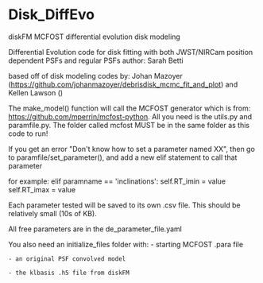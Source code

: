 # Disk_DiffEvo
diskFM MCFOST differential evolution disk modeling


Differential Evolution code for disk fitting with both JWST/NIRCam position dependent PSFs and regular PSFs
author: Sarah Betti

based off of disk modeling codes by: Johan Mazoyer (https://github.com/johanmazoyer/debrisdisk_mcmc_fit_and_plot) 
and Kellen Lawson ()

The make_model() function will call the MCFOST generator which is from: https://github.com/mperrin/mcfost-python.  All you need is the utils.py and paramfile.py.  The folder called mcfost MUST be in the same folder as this code to run! 

If you get an error "Don't know how to set a parameter named XX", then go to paramfile/set_parameter(), and add a new elif statement to call that parameter

for example: 
        elif paramname == 'inclinations':
            self.RT_imin = value
            self.RT_imax = value


Each parameter tested will be saved to its own .csv file.  This should be relatively small (10s of KB).  

All free parameters are in the de_parameter_file.yaml

You also need an initialize_files folder with:
	- starting MCFOST .para file
 
	- an original PSF convolved model
 
	- the klbasis .h5 file from diskFM
